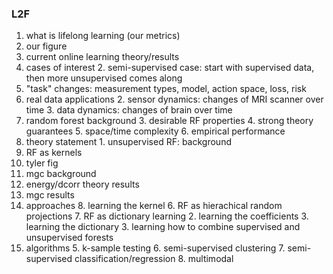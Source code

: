 ### L2F

1. what is lifelong learning (our metrics)
  1. our figure
  1. current online learning theory/results
  1. cases of interest
  	2. semi-supervised case: start with supervised data, then more unsupervised comes along
  3. "task" changes: measurement types, model, action space, loss, risk
1. real data applications
	2. sensor dynamics: changes of MRI scanner over time
	3. data dynamics: changes of brain over time 
2. random forest background
	3. desirable RF properties
		4. strong theory guarantees
		5. space/time complexity
		6. empirical performance 	 
  5. theory statement
	1. unsupervised RF: background
  6. RF as kernels
  4. tyler fig
3. mgc background 
  1. energy/dcorr theory results
  2. mgc results
4. approaches
  	8. learning the kernel
  	6. RF as hierachical random projections
  	7. RF as dictionary learning
  	2. learning the coefficients
  	3. learning the dictionary
  	3. learning how to combine supervised and unsupervised forests
4. algorithms
 	5. k-sample testing
 	6. semi-supervised clustering
 	7. semi-supervised classification/regression
  	8. multimodal

